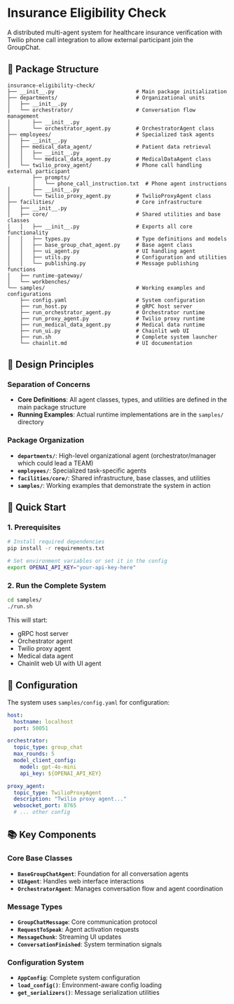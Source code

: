 # Insurance Eligibility Check

A distributed multi-agent system for healthcare insurance verification with Twilio phone call integration to allow external participant join the GroupChat.

## 📁 Package Structure

```
insurance-eligibility-check/
├── __init__.py                          # Main package initialization
├── departments/                         # Organizational units
│   ├── __init__.py
│   └── orchestrator/                    # Conversation flow management
│       ├── __init__.py
│       └── orchestrator_agent.py        # OrchestratorAgent class
├── employees/                           # Specialized task agents
│   ├── __init__.py
│   ├── medical_data_agent/              # Patient data retrieval
│   │   ├── __init__.py
│   │   └── medical_data_agent.py        # MedicalDataAgent class
│   └── twilio_proxy_agent/              # Phone call handling external participant
        ├── prompts/
        │   └── phone_call_instruction.txt  # Phone agent instructions
│       ├── __init__.py
│       └── twilio_proxy_agent.py        # TwilioProxyAgent class
├── facilities/                          # Core infrastructure
│   ├── __init__.py
│   ├── core/                            # Shared utilities and base classes
│   │   ├── __init__.py                  # Exports all core functionality
│   │   ├── types.py                     # Type definitions and models
│   │   ├── base_group_chat_agent.py     # Base agent class
│   │   ├── ui_agent.py                  # UI handling agent
│   │   ├── utils.py                     # Configuration and utilities
│   │   └── publishing.py                # Message publishing functions
│   ├── runtime-gateway/
│   └── workbenches/
└── samples/                             # Working examples and configurations
    ├── config.yaml                      # System configuration
    ├── run_host.py                      # gRPC host server
    ├── run_orchestrator_agent.py        # Orchestrator runtime
    ├── run_proxy_agent.py               # Twilio proxy runtime
    ├── run_medical_data_agent.py        # Medical data runtime
    ├── run_ui.py                        # Chainlit web UI
    ├── run.sh                           # Complete system launcher
    └── chainlit.md                      # UI documentation
```

## 🎯 Design Principles

### Separation of Concerns

- **Core Definitions**: All agent classes, types, and utilities are defined in the main package structure
- **Running Examples**: Actual runtime implementations are in the `samples/` directory

### Package Organization

- **`departments/`**: High-level organizational agent (orchestrator/manager which could lead a TEAM)
- **`employees/`**: Specialized task-specific agents
- **`facilities/core/`**: Shared infrastructure, base classes, and utilities
- **`samples/`**: Working examples that demonstrate the system in action

## 🚀 Quick Start

### 1. Prerequisites

```bash
# Install required dependencies
pip install -r requirements.txt

# Set environment variables or set it in the config
export OPENAI_API_KEY="your-api-key-here"
```

### 2. Run the Complete System

```bash
cd samples/
./run.sh
```

This will start:

- gRPC host server
- Orchestrator agent
- Twilio proxy agent
- Medical data agent
- Chainlit web UI with UI agent

## 🔧 Configuration

The system uses `samples/config.yaml` for configuration:

```yaml
host:
  hostname: localhost
  port: 50051

orchestrator:
  topic_type: group_chat
  max_rounds: 5
  model_client_config:
    model: gpt-4o-mini
    api_key: ${OPENAI_API_KEY}

proxy_agent:
  topic_type: TwilioProxyAgent
  description: "Twilio proxy agent..."
  websocket_port: 8765
  # ... other config
```

## 📚 Key Components

### Core Base Classes

- **`BaseGroupChatAgent`**: Foundation for all conversation agents
- **`UIAgent`**: Handles web interface interactions
- **`OrchestratorAgent`**: Manages conversation flow and agent coordination

### Message Types

- **`GroupChatMessage`**: Core communication protocol
- **`RequestToSpeak`**: Agent activation requests
- **`MessageChunk`**: Streaming UI updates
- **`ConversationFinished`**: System termination signals

### Configuration System

- **`AppConfig`**: Complete system configuration
- **`load_config()`**: Environment-aware config loading
- **`get_serializers()`**: Message serialization utilities
